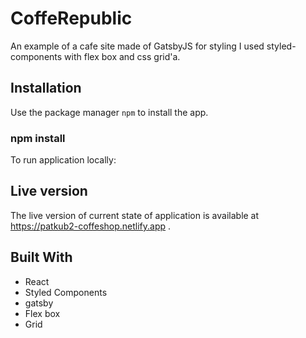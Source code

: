 # CoffeRepublic

An example of a cafe site made of GatsbyJS for styling I used styled-components with flex box and css grid'a.

## Installation

Use the package manager `npm` to install the app.

### npm install

To run application locally:

## Live version

The live version of current state of application is available at https://patkub2-coffeshop.netlify.app .

## Built With

- React
- Styled Components
- gatsby
- Flex box
- Grid
